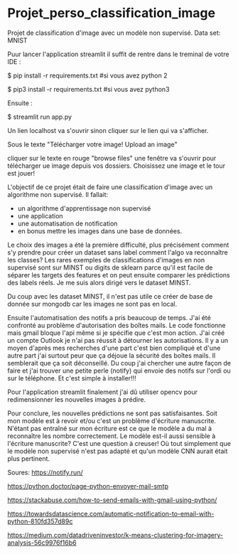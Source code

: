 # Projet_perso_classification_image

Projet de classification d'image avec un modèle non supervisé.
Data set: MNIST 

Puur lancer l'application streamlit il suffit de rentre dans le treminal de votre IDE :

$ pip install -r requirements.txt #si vous avez python 2

$ pip3 install -r requirements.txt #si vous avez python3

Ensuite :

$ streamlit run app.py

Un lien localhost va s'ouvrir sinon cliquer sur le lien qui va s'afficher.

Sous le texte "Télécharger votre image!
               Upload an image"
               
cliquer sur le texte en rouge "browse files" une fenêtre va s'ouvrir pour télécharger ue image depuis vos dossiers. Choisissez une image et le tour est jouer!


L'objectif de ce projet était de faire une classification d'image avec un algorithme non supervisé.
Il fallait:
- un algorithme d'apprentissage non supervisé
- une application
- une automatisation de notification
- en bonus mettre les images dans une base de données.


Le choix des images a été la première difficulté, plus précisément comment s'y prendre pour créer un dataset sans label comment l'algo va reconnaître les classes?
Les rares exemples de classifications d'images en non supervisé sont sur MINST ou digits de sklearn parce qu'il est facile de séparer les targets des features et
on peut ensuite comparer les prédictions des labels réels. Je me suis alors dirigé vers le dataset MINST. 

Du coup avec les dataset MINST, il n'est pas utile ce créer de base de donnée sur mongodb car les images ne sont pas en local.

Ensuite l'automatisation des notifs a pris beaucoup de temps.  J'ai été confronté au problème d'autorisation des boîtes mails.
Le code fonctionne mais gmail bloque l'api même si je spécifie que c'est mon action. J'ai créé un compte Outlook je n'ai pas réussit à détourner les autorisations.
Il y a un moyen d'après mes recherches d'une part c'est bien compliqué et d'une autre part j'ai surtout peur que ça déjoue la sécurité des boîtes mails.
Il semblerait que ça soit déconseillé. Du coup j'ai chercher une autre façon de faire et j'ai trouver une petite perle (notify) qui envoie des notifs 
sur l'ordi ou sur le téléphone. Et c'est simple à installer!!!

Pour l'application streamlit finalement j'ai dû utiliser opencv pour redimensionner les nouvelles images à prédire.

Pour conclure, les nouvelles prédictions ne sont pas satisfaisantes. Soit mon modèle est à revoir et/ou c'est un problème d'écriture manuscrite.
N'étant pas entraîné sur mon écriture est ce que le modèle a du mal à reconnaître les nombre correctement. Le modèle est-il aussi sensible à l'écriture manuscrite?
C'est une question à creuser! Où tout simplement que le modèle non supervisé n'est pas adapté et qu'un modèle CNN aurait était plus pertinent.


Soures:
https://notify.run/

https://python.doctor/page-python-envoyer-mail-smtp

https://stackabuse.com/how-to-send-emails-with-gmail-using-python/

https://towardsdatascience.com/automatic-notification-to-email-with-python-810fd357d89c

https://medium.com/datadriveninvestor/k-means-clustering-for-imagery-analysis-56c9976f16b6
